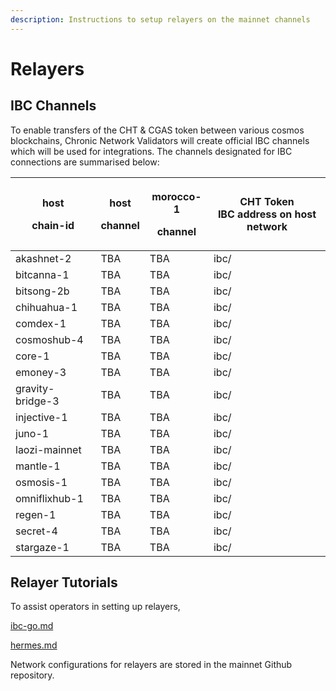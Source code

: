 ```yaml
---
description: Instructions to setup relayers on the mainnet channels
---
```


# Relayers

## IBC Channels

To enable transfers of the CHT & CGAS token between various cosmos blockchains, Chronic Network Validators will create official IBC channels which will be used for integrations. The channels designated for IBC connections are summarised below:

| <p>host</p><p>chain-id</p> | <p>host </p><p>channel</p> | <p>morocco-1</p><p>channel</p> | <p>CHT Token<br>IBC address on host network</p>                     |
| -------------------------- | -------------------------- | --------------------------- | -------------------------------------------------------------------- |
| akashnet-2          | TBA                        | TBA                   | ibc/ |
| bitcanna-1           | TBA                        | TBA                   | ibc/ |
| bitsong-2b           | TBA                        | TBA                   | ibc/ |
| chihuahua-1      | TBA                        | TBA                   | ibc/ |
| comdex-1         | TBA                        | TBA                   | ibc/ |
| cosmoshub-4                | TBA                        | TBA                   | ibc/ |
| core-1              | TBA                        | TBA                   | ibc/ |
| emoney-3       | TBA                        | TBA                   | ibc/ |
| gravity-bridge-3       | TBA                        | TBA                   | ibc/ |
| injective-1       | TBA                        | TBA                   | ibc/ |
| juno-1             | TBA                        | TBA                   | ibc/ |
| laozi-mainnet             | TBA                        | TBA                   | ibc/ |
| mantle-1             | TBA                        | TBA                   | ibc/ |
| osmosis-1                  | TBA                | TBA                   | ibc/ |
| omniflixhub-1               | TBA                | TBA                   | ibc/ |
| regen-1         | TBA                        | TBA                   | ibc/ |
| secret-4                | TBA                        | TBA                   | ibc/ |
| stargaze-1            | TBA                        | TBA                   | ibc/ |



## Relayer Tutorials

To assist operators in setting up relayers,


[ibc-go.md](ibc-go.md)

[hermes.md](hermes.md)

Network configurations for relayers are stored in the mainnet Github repository.
